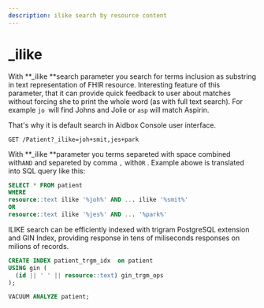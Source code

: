 ```yaml
---
description: ilike search by resource content
---
```


# \_ilike

With **\_ilike **search parameter you search for terms inclusion as substring  in text representation of FHIR resource. Interesting feature of this parameter, that it can provide quick feedback to user about matches without forcing she to print the whole word (as with full text search). For example `jo `will find Johns and Jolie or `asp` will match Aspirin.

That's why it is default search in Aidbox Console user interface.

```
GET /Patient?_ilike=joh+smit,jes+park
```

With **\_ilike **parameter you terms separeted with space combined with`AND` and separeted by comma `,` with`OR` . Example abowe is translated into SQL query like this:

```sql
SELECT * FROM patient
WHERE
resource::text ilike '%joh%' AND ... ilike '%smit%'
OR
resource::text ilike '%jes%' AND ... '%park%'
```

ILIKE search can be efficiently indexed with trigram PostgreSQL extension and GIN Index, providing response in tens of miliseconds responses on milions of records.

```sql
CREATE INDEX patient_trgm_idx  on patient
USING gin (
  (id || ' ' || resource::text) gin_trgm_ops
);

VACUUM ANALYZE patient;
```
